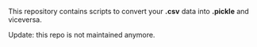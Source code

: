 This repository contains scripts to convert your **.csv** data into **.pickle** and viceversa.

Update: this repo is not maintained anymore. 
